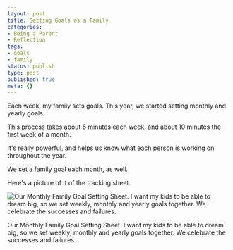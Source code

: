 ```yaml
---
layout: post
title: Setting Goals as a Family
categories:
- Being a Parent
- Reflection
tags:
- goals
- family
status: publish
type: post
published: true
meta: {}
---
```


Each week, my family sets goals. This year, we started setting monthly and yearly goals.

This process takes about 5 minutes each week, and about 10 minutes the first week of a month.

It's really powerful, and helps us know what each person is working on throughout the year.

We set a family goal each month, as well.

Here's a picture of it of the tracking sheet.












































  

    
  
    
![Our Monthly Family Goal Setting Sheet. I want my kids to be able to dream big, so we set weekly, monthly and yearly goals together. We celebrate the successes and failures.](/squarespace_images/content_v1_4fffa949e4b0b4590d67b4e7_1548625710414-CBXP4UVU7BMKUSB99NBN_Screenshot+2019-01-27+12.44.56.png_)
        
          
        

        
          
          
Our Monthly Family Goal Setting Sheet. I want my kids to be able to dream big, so we set weekly, monthly and yearly goals together. We celebrate the successes and failures.
